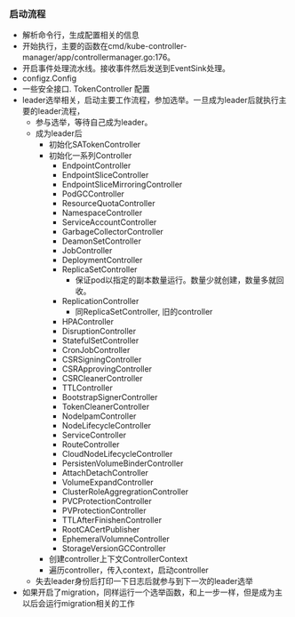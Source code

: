 
### 启动流程

* 解析命令行，生成配置相关的信息
* 开始执行，主要的函数在cmd/kube-controller-manager/app/controllermanager.go:176。 
* 开启事件处理流水线。接收事件然后发送到EventSink处理。
* configz.Config
* 一些安全接口. TokenController 配置
* leader选举相关，启动主要工作流程，参加选举。一旦成为leader后就执行主要的leader流程，
    * 参与选举，等待自己成为leader。
    * 成为leader后
        * 初始化SATokenController
        * 初始化一系列Controller
            * EndpointController
            * EndpointSliceController
            * EndpointSliceMirroringController
            * PodGCController
            * ResourceQuotaController
            * NamespaceController
            * ServiceAccountController
            * GarbageCollectorController
            * DeamonSetController
            * JobController
            * DeploymentController
            * ReplicaSetController
                * 保证pod以指定的副本数量运行。数量少就创建，数量多就回收。
            * ReplicationController
                * 同ReplicaSetController, 旧的controller 
            * HPAController
            * DisruptionController
            * StatefulSetController
            * CronJobController
            * CSRSigningController
            * CSRApprovingController
            * CSRCleanerController
            * TTLController
            * BootstrapSignerController
            * TokenCleanerController
            * NodeIpamController
            * NodeLifecycleController
            * ServiceController
            * RouteController
            * CloudNodeLifecycleController
            * PersistenVolumeBinderController
            * AttachDetachController
            * VolumeExpandController
            * ClusterRoleAggregrationController
            * PVCProtectionController
            * PVProtectionController
            * TTLAfterFinishenController
            * RootCACertPublisher
            * EphemeralVolumneController
            * StorageVersionGCController
        * 创建controller上下文ControllerContext
        * 遍历controller，传入context，启动controller
    * 失去leader身份后打印一下日志后就参与到下一次的leader选举
* 如果开启了migration，同样运行一个选举函数，和上一步一样，但是成为主以后会运行migration相关的工作
